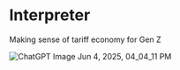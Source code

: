 # Interpreter
Making sense of tariff economy for Gen Z

![ChatGPT Image Jun 4, 2025, 04_04_11 PM](https://github.com/user-attachments/assets/479ffdd9-ead9-4ad7-8869-b3d42628a849)


